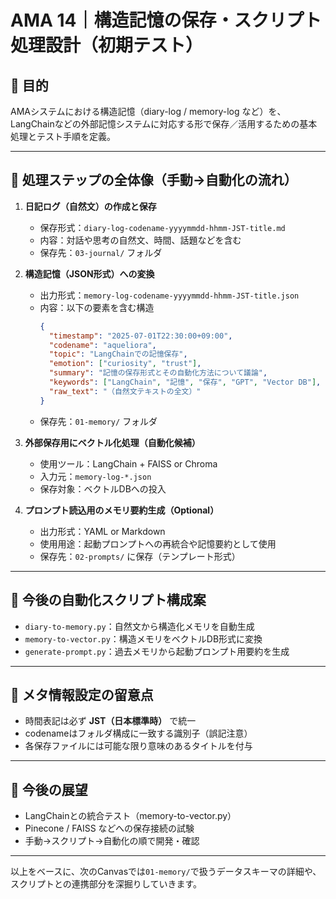 # AMA 14｜構造記憶の保存・スクリプト処理設計（初期テスト）

## 🎯 目的

AMAシステムにおける構造記憶（diary-log / memory-log など）を、LangChainなどの外部記憶システムに対応する形で保存／活用するための基本処理とテスト手順を定義。

---

## 🧩 処理ステップの全体像（手動→自動化の流れ）

1. **日記ログ（自然文）の作成と保存**

   - 保存形式：`diary-log-codename-yyyymmdd-hhmm-JST-title.md`
   - 内容：対話や思考の自然文、時間、話題などを含む
   - 保存先：`03-journal/` フォルダ

2. **構造記憶（JSON形式）への変換**

   - 出力形式：`memory-log-codename-yyyymmdd-hhmm-JST-title.json`
   - 内容：以下の要素を含む構造
     ```json
     {
       "timestamp": "2025-07-01T22:30:00+09:00",
       "codename": "aqueliora",
       "topic": "LangChainでの記憶保存",
       "emotion": ["curiosity", "trust"],
       "summary": "記憶の保存形式とその自動化方法について議論",
       "keywords": ["LangChain", "記憶", "保存", "GPT", "Vector DB"],
       "raw_text": "（自然文テキストの全文）"
     }
     ```
   - 保存先：`01-memory/` フォルダ

3. **外部保存用にベクトル化処理（自動化候補）**

   - 使用ツール：LangChain + FAISS or Chroma
   - 入力元：`memory-log-*.json`
   - 保存対象：ベクトルDBへの投入

4. **プロンプト読込用のメモリ要約生成（Optional）**

   - 出力形式：YAML or Markdown
   - 使用用途：起動プロンプトへの再統合や記憶要約として使用
   - 保存先：`02-prompts/` に保存（テンプレート形式）

---

## 🔄 今後の自動化スクリプト構成案

- `diary-to-memory.py`：自然文から構造化メモリを自動生成
- `memory-to-vector.py`：構造メモリをベクトルDB形式に変換
- `generate-prompt.py`：過去メモリから起動プロンプト用要約を生成

---

## 📌 メタ情報設定の留意点

- 時間表記は必ず **JST（日本標準時）** で統一
- codenameはフォルダ構成に一致する識別子（誤記注意）
- 各保存ファイルには可能な限り意味のあるタイトルを付与

---

## 🚧 今後の展望

- LangChainとの統合テスト（memory-to-vector.py）
- Pinecone / FAISS などへの保存接続の試験
- 手動→スクリプト→自動化の順で開発・確認

---

以上をベースに、次のCanvasでは`01-memory/`で扱うデータスキーマの詳細や、スクリプトとの連携部分を深掘りしていきます。

